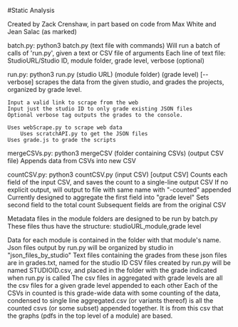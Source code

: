 #Static Analysis 

Created by Zack Crenshaw, in part based on code from Max White and Jean Salac (as marked)


batch.py: python3 batch.py (text file with commands)
    Will run a batch of calls of 'run.py', given a text or CSV file of arguments
    Each line of text file:
    	StudioURL/Studio ID, module folder, grade level, verbose (optional) 

run.py: python3 run.py (studio URL) (module folder) (grade level) [--verbose]
    scrapes the data from the given studio, and grades the projects, organized by grade level. 
    
    Input a valid link to scrape from the web
    Input just the studio ID to only grade existing JSON files
    Optional verbose tag outputs the grades to the console.
    
    Uses webScrape.py to scrape web data
        Uses scratchAPI.py to get the JSON files
    Uses grade.js to grade the scripts
    
mergeCSVs.py: python3 mergeCSV (folder containing CSVs) (output CSV file)
    Appends data from CSVs into new CSV
    
countCSV.py: python3 countCSV.py (input CSV) [output CSV]
    Counts each field of the input CSV, and saves the count to a single-line output CSV
    If no explicit output, will output to file with same name with "-counted" appended
    Currently designed to aggregate the first field into "grade level"
    Sets second field to the total count
    Subsequent fields are from the original CSV

Metadata files in the module folders are designed to be run by batch.py
These files thus have the structure: studioURL,module,grade level

Data for each module is contained in the folder with that module's name.
Json files output by run.py will be organized by studio in "json_files_by_studio"
Text files containing the grades from these json files are in grades.txt, named for the studio ID
CSV files created by run.py will be named STUDIOID.csv, and placed in the folder with the grade indicated when run.py is called
The csv files in aggregated with grade levels are all the csv files for a given grade level appended to each other
Each of the CSVs in counted is this grade-wide data with some counting of the data, condensed to single line
aggregated.csv (or variants thereof) is all the counted csvs (or some subset) appended together. It is from this csv that the graphs (pdfs in the top level of a module) are based.



    

    



    